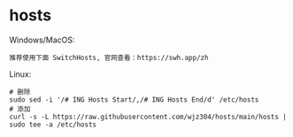 # hosts

Windows/MacOS:  
```
推荐使用下面 SwitchHosts, 官网查看：https://swh.app/zh
```
Linux:
```
# 删除
sudo sed -i '/# ING Hosts Start/,/# ING Hosts End/d' /etc/hosts
# 添加
curl -s -L https://raw.githubusercontent.com/wjz304/hosts/main/hosts | sudo tee -a /etc/hosts
```
